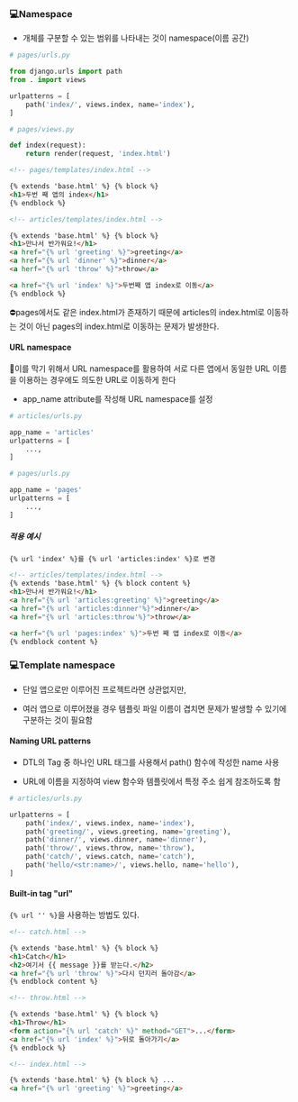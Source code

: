 ### 💻Namespace

- 개체를 구분할 수 있는 범위를 나타내는 것이 namespace(이름 공간)

```python
# pages/urls.py

from django.urls import path
from . import views

urlpatterns = [
    path('index/', views.index, name='index'),
]

# pages/views.py

def index(request):
    return render(request, 'index.html')
```

```html
<!-- pages/templates/index.html -->

{% extends 'base.html' %} {% block %}
<h1>두번 째 앱의 index</h1>
{% endblock %}

<!-- articles/templates/index.html -->

{% extends 'base.html' %} {% block %}
<h1>만나서 반가워요!</h1>
<a href="{% url 'greeting' %}">greeting</a>
<a href="{% url 'dinner' %}">dinner</a>
<a herf="{% url 'throw' %}">throw</a>

<a href="{% url 'index' %}">두번째 앱 index로 이동</a>
{% endblock %}
```

⛔pages에서도 같은 index.html가 존재하기 때문에 articles의 index.html로 이동하는 것이 아닌 pages의 index.html로 이동하는 문제가 발생한다.

#### URL namespace

🌟이를 막기 위해서 URL namespace를 활용하여 서로 다른 앱에서 동일한 URL 이름을 이용하는 경우에도 의도한 URL로 이동하게 한다

- app_name attribute를 작성해 URL namespace를 설정

```python
# articles/urls.py

app_name = 'articles'
urlpatterns = [
    ...,
]

# pages/urls.py

app_name = 'pages'
urlpatterns = [
    ...,
]
```

##### 적용 예시

```html
{% url 'index' %}를 {% url 'articles:index' %}로 변경
```

```html
<!-- articles/templates/index.html -->
{% extends 'base.html' %} {% block content %}
<h1>만나서 반가워요!</h1>
<a href="{% url 'articles:greeting' %}">greeting</a>
<a href="{% url 'articles:dinner'%}">dinner</a>
<a href="{% url 'articles:throw'%}">throw</a>

<a herf="{% url 'pages:index' %}">두번 째 앱 index로 이동</a>
{% endblock content %}
```

### 💻Template namespace

- 단일 앱으로만 이루어진 프로젝트라면 상관없지만,

- 여러 앱으로 이루어졌을 경우 템플릿 파일 이름이 겹치면 문제가 발생할 수 있기에 구분하는 것이 필요함

#### Naming URL patterns

- DTL의 Tag 중 하나인 URL 태그를 사용해서 path() 함수에 작성한 name 사용

- URL에 이름을 지정하여 view 함수와 템플릿에서 특정 주소 쉽게 참조하도록 함

```python
# articles/urls.py

urlpatterns = [
    path('index/', views.index, name='index'),
    path('greeting/', views.greeting, name='greeting'),
    path('dinner/', views.dinner, name='dinner'),
    path('throw/', views.throw, name='throw'),
    path('catch/', views.catch, name='catch'),
    path('hello/<str:name>/', views.hello, name='hello'),
]
```

#### Built-in tag "url"

`{% url '' %}`을 사용하는 방법도 있다.

```html
<!-- catch.html -->

{% extends 'base.html' %} {% block %}
<h1>Catch</h1>
<h2>여기서 {{ message }}를 받는다.</h2>
<a href="{% url 'throw' %}">다시 던지러 돌아감</a>
{% endblock content %}

<!-- throw.html -->

{% extends 'base.html' %} {% block %}
<h1>Throw</h1>
<form action="{% url 'catch' %}" method="GET">...</form>
<a href="{% url 'index' %}">뒤로 돌아가기</a>
{% endblock %}

<!-- index.html -->

{% extends 'base.html' %} {% block %} ...
<a href="{% url 'greeting' %}">greeting</a>
```
